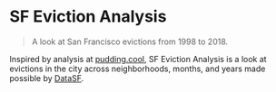 # SF Eviction Analysis

> A look at San Francisco evictions from 1998 to 2018.

Inspired by analysis at [pudding.cool](https://pudding.cool/), SF Eviction Analysis is a look at evictions in the city across neighborhoods, months, and years made possible by [DataSF](https://data.sfgov.org/Housing-and-Buildings/Eviction-Notices/5cei-gny5).
